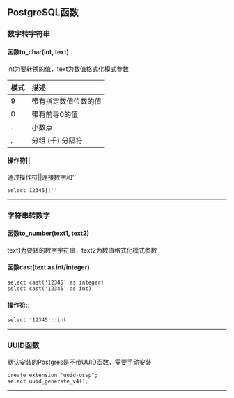 ## PostgreSQL函数

### 数字转字符串
#### 函数to_char(int, text)
int为要转换的值，text为数值格式化模式参数

模式|描述
:--|:--
9|带有指定数值位数的值
0|带有前导0的值
.|小数点
,|分组 (千) 分隔符

#### 操作符||
通过操作符||连接数字和''
```
select 12345||''
```
***

### 字符串转数字
#### 函数to_number(text1, text2)
text1为要转的数字字符串，text2为数值格式化模式参数
#### 函数cast(text as int/integer)
```
select cast('12345' as integer)
select cast('12345' as int)
```
#### 操作符::
```
select '12345'::int
```
***

### UUID函数
默认安装的Postgres是不带UUID函数，需要手动安装
```
create extension "uuid-ossp";
select uuid_generate_v4();
```
***

